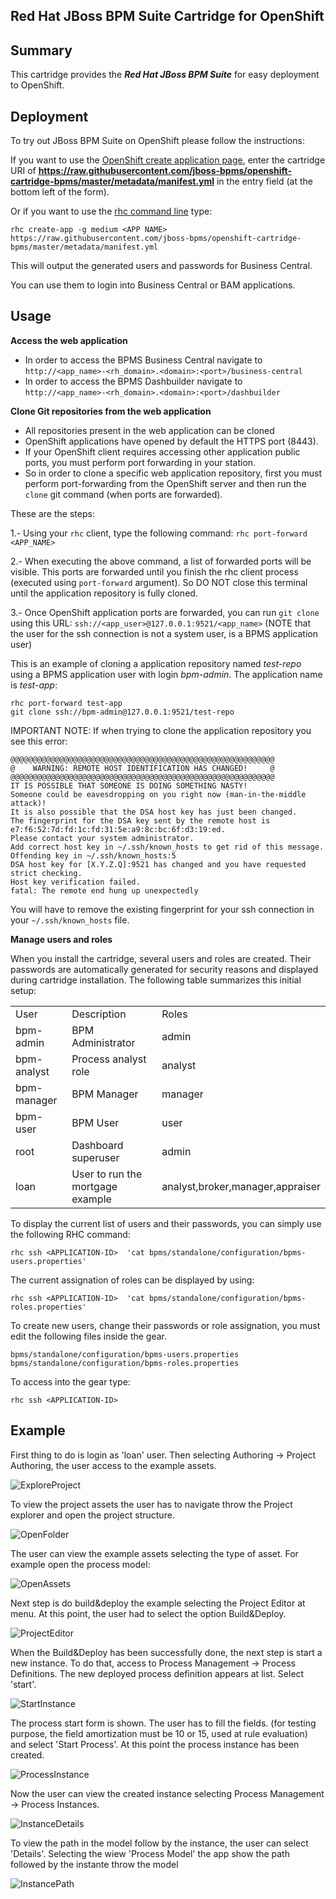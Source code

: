 ## Red Hat JBoss BPM Suite Cartridge for OpenShift

Summary
-------
This cartridge provides the **_Red Hat JBoss BPM Suite_** for easy deployment to OpenShift.

Deployment
----------

To try out JBoss BPM Suite on OpenShift please follow the instructions:

If you want to use the [OpenShift create application page](https://openshift.redhat.com/app/console/application_types), enter the cartridge URI of **https://raw.githubusercontent.com/jboss-bpms/openshift-cartridge-bpms/master/metadata/manifest.yml** in the entry field (at the bottom left of the form).

Or if you want to use the [rhc command line](https://www.openshift.com/developers/rhc-client-tools-install) type:

    rhc create-app -g medium <APP NAME> https://raw.githubusercontent.com/jboss-bpms/openshift-cartridge-bpms/master/metadata/manifest.yml

This will output the generated users and passwords for Business Central.

You can use them to login into Business Central or BAM applications.


Usage
-----

**Access the web application**

* In order to access the BPMS Business Central navigate to <code>http://&lt;app_name&gt;-&lt;rh_domain&gt;.&lt;domain&gt;:&lt;port&gt;/business-central</code>   
* In order to access the BPMS Dashbuilder navigate to <code>http://&lt;app_name&gt;-&lt;rh_domain&gt;.&lt;domain&gt;:&lt;port&gt;/dashbuilder</code>

**Clone Git repositories from the web application**

* All repositories present in the web application can be cloned    
* OpenShift applications have opened by default the HTTPS port (8443).    
* If your OpenShift client requires accessing other application public ports, you must perform port forwarding in your station.     
* So in order to clone a specific web application repository, first you must perform port-forwarding from the OpenShift server and then run the <code>clone</code> git command (when ports are forwarded).    

These are the steps:    
   
1.- Using your <code>rhc</code> client, type the following command: <code>rhc port-forward &lt;APP_NAME&gt;</code>       

2.- When executing the above command, a list of forwarded ports will be visible. This ports are forwarded until you finish the rhc client process (executed using <code>port-forward</code> argument). So DO NOT close this terminal until the application repository is fully cloned.     

3.- Once OpenShift application ports are forwarded, you can run <code>git clone</code> using this URL: <code>ssh://&lt;app_user&gt;@127.0.0.1:9521/&lt;app_name&gt;</code> (NOTE that the user for the ssh connection is not a system user, is a BPMS application user)     

This is an example of cloning a application repository named _test-repo_ using a BPMS application user with login _bpm-admin_. The application name is _test-app_:

    rhc port-forward test-app
    git clone ssh://bpm-admin@127.0.0.1:9521/test-repo

IMPORTANT NOTE: If when trying to clone the application repository you see this error:   

    @@@@@@@@@@@@@@@@@@@@@@@@@@@@@@@@@@@@@@@@@@@@@@@@@@@@@@@@@@@
    @    WARNING: REMOTE HOST IDENTIFICATION HAS CHANGED!     @
    @@@@@@@@@@@@@@@@@@@@@@@@@@@@@@@@@@@@@@@@@@@@@@@@@@@@@@@@@@@
    IT IS POSSIBLE THAT SOMEONE IS DOING SOMETHING NASTY!
    Someone could be eavesdropping on you right now (man-in-the-middle attack)!
    It is also possible that the DSA host key has just been changed.
    The fingerprint for the DSA key sent by the remote host is
    e7:f6:52:7d:fd:1c:fd:31:5e:a9:8c:bc:6f:d3:19:ed.
    Please contact your system administrator.
    Add correct host key in ~/.ssh/known_hosts to get rid of this message.
    Offending key in ~/.ssh/known_hosts:5
    DSA host key for [X.Y.Z.Q]:9521 has changed and you have requested strict checking.
    Host key verification failed.
    fatal: The remote end hung up unexpectedly

You will have to remove the existing fingerprint for your ssh connection in your <code>~/.ssh/known_hosts</code> file.

**Manage users and roles**

When you install the cartridge, several users and roles are created. Their passwords are automatically generated for security reasons and displayed during cartridge installation. The following table summarizes this initial setup:

<table>
<tr>
	<td>User</td>
	<td>Description</td>
	<td>Roles</td>
</tr>
<tr>
	<td>bpm-admin</td>
	<td>BPM Administrator</td>
	<td>admin</td>
</tr>
<tr>
	<td>bpm-analyst</td>
	<td>Process analyst role</td>
	<td>analyst</td>
</tr>
<tr>
	<td>bpm-manager</td>
	<td>BPM Manager</td>
	<td>manager</td>
</tr>
<tr>
	<td>bpm-user</td>
	<td>BPM User</td>
	<td>user</td>
</tr>
<tr>
	<td>root</td>
	<td>Dashboard superuser</td>
	<td>admin</td>
</tr>
<tr>
	<td>loan</td>
	<td>User to run the mortgage example</td>
	<td>analyst,broker,manager,appraiser</td>
</tr>
</table>


To display the current list of users and their passwords, you can simply use the following RHC command:

	rhc ssh <APPLICATION-ID>  'cat bpms/standalone/configuration/bpms-users.properties'

The current assignation of roles can be displayed by using:

	rhc ssh <APPLICATION-ID>  'cat bpms/standalone/configuration/bpms-roles.properties'

To create new users, change their passwords or role assignation, you must edit the following files inside the gear.
	
	bpms/standalone/configuration/bpms-users.properties
	bpms/standalone/configuration/bpms-roles.properties

To access into the gear type:

	rhc ssh <APPLICATION-ID>

Example
-----

First thing to do is login as 'loan' user. Then selecting Authoring -> Project Authoring, the user access to the example assets.

<img title="ExploreProject" alt="ExploreProject" src="https://raw.githubusercontent.com/jboss-bpms/openshift-cartridge-bpms/master/example_img/1_exploreProject.png">

To view the project assets the user has to navigate throw the Project explorer and open the project structure.

<img title="OpenFolder" alt="OpenFolder" src="https://raw.githubusercontent.com/jboss-bpms/openshift-cartridge-bpms/master/example_img/2_openFolder.png">

The user can view the example assets selecting the type of asset. For example open the process model:

<img title="OpenAssets" alt="OpenAssets" src="https://raw.githubusercontent.com/jboss-bpms/openshift-cartridge-bpms/master/example_img/3_openAssets.png">

Next step is do build&deploy the example selecting the Project Editor at menu. At this point, the user had to select the option Build&Deploy.

<img title="ProjectEditor" alt="ProjectEditor" src="https://raw.githubusercontent.com/jboss-bpms/openshift-cartridge-bpms/master/example_img/4_projectEditor.png">

When the Build&Deploy has been successfully done, the next step is start a new instance. To do that, access to Process Management -> Process Definitions.
The new deployed process definition appears at list. Select 'start'.

<img title="StartInstance" alt="StartInstance" src="https://raw.githubusercontent.com/jboss-bpms/openshift-cartridge-bpms/master/example_img/5_startInstance.png">

The process start form is shown. The user has to fill the fields. (for testing purpose, the field amortization must be 10 or 15, used at rule evaluation) and select
'Start Process'. At this point the process instance has been created.

<img title="ProcessInstance" alt="ProcessInstance" src="https://raw.githubusercontent.com/jboss-bpms/openshift-cartridge-bpms/master/example_img/6_Start_processInstance.png">

Now the user can view the created instance selecting Process Management -> Process Instances.

<img title="InstanceDetails" alt="InstanceDetails" src="https://raw.githubusercontent.com/jboss-bpms/openshift-cartridge-bpms/master/example_img/7_instanceDetails.png">

To view the path in the model follow by the instance, the user can select 'Details'.
Selecting the wiew 'Process Model' the app show the path followed by the instante throw the model

<img title="InstancePath" alt="InstancePath" src="https://raw.githubusercontent.com/jboss-bpms/openshift-cartridge-bpms/master/example_img/8_InstancePath.png">








